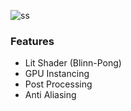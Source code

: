 ![ss](ss.gif)

### Features

- Lit Shader (Blinn-Pong)
- GPU Instancing
- Post Processing
- Anti Aliasing